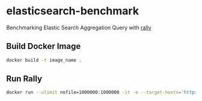 # elasticsearch-benchmark

Benchmarking Elastic Search Aggregation Query with [rally](https://github.com/elastic/rally)


## Build Docker Image

```bash
docker build -t image_name .
```

## Run Rally

```bash
docker run --ulimit nofile=1000000:1000000 -it -e --target-hosts='https://10.39.34.185/' image_name:latest
```

